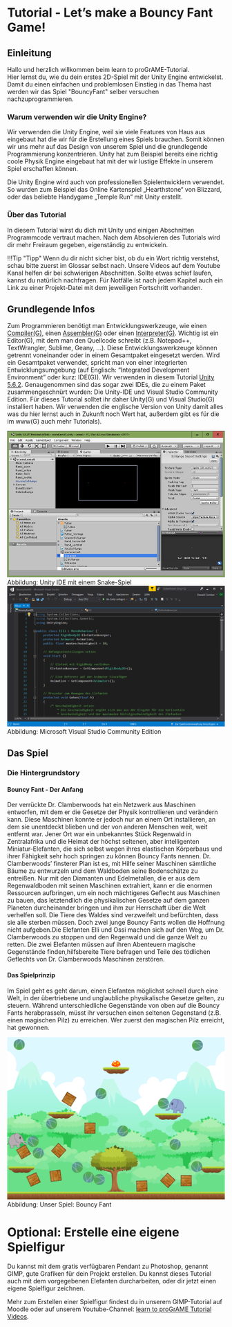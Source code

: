 ﻿# Tutorial - Let’s make a Bouncy Fant Game!
## Einleitung 
Hallo und herzlich willkommen beim learn to proGrAME-Tutorial.  
Hier lernst du, wie du dein erstes 2D-Spiel mit der Unity Engine entwickelst. Damit du einen einfachen und problemlosen Einstieg in das Thema hast werden wir das Spiel "BouncyFant" selber versuchen nachzuprogrammieren.
 
### Warum verwenden wir die Unity Engine? 
Wir verwenden die Unity Engine, weil sie viele Features von Haus aus eingebaut hat die wir für die Erstellung eines Spiels brauchen. Somit können wir uns mehr auf das Design von unserem Spiel und die grundlegende Programmierung konzentrieren. Unity hat zum Beispiel bereits eine richtig coole Physik Engine eingebaut hat mit der wir lustige Effekte in unserem Spiel erschaffen können. 
 
Die Unity Engine wird auch von professionellen Spielentwicklern verwendet. So wurden zum Beispiel das Online Kartenspiel „Hearthstone“ von Blizzard, oder das beliebte Handygame „Temple Run“ mit Unity erstellt.  
 
### Über das Tutorial 
In diesem Tutorial wirst du dich mit Unity und einigen Abschnitten Programmcode vertraut machen. Nach dem Absolvieren des Tutorials wird dir mehr Freiraum gegeben, eigenständig zu entwickeln.

!!!Tip "Tipp"
    Wenn du dir nicht sicher bist, ob du ein Wort richtig verstehst, schau bitte zuerst im Glossar selbst nach. Unsere Videos auf dem Youtube Kanal helfen dir bei schwierigen Abschnitten. Sollte etwas schief laufen, kannst du natürlich nachfragen. Für Notfälle ist nach jedem Kapitel auch ein Link zu einer Projekt-Datei mit dem jeweiligen Fortschritt vorhanden. 


## Grundlegende Infos
Zum Programmieren benötigt man Entwicklungswerkzeuge, wie einen [Compiler(G)](https://de.wikipedia.org/wiki/Compiler), einen [Assembler(G)](https://de.wikipedia.org/wiki/Assembler_(Informatik)) oder einen [Interpreter(G)](https://de.wikipedia.org/wiki/Interpreter). Wichtig ist ein Editor(G), mit dem man den Quellcode schreibt (z.B. Notepad++, TextWrangler, Sublime, Geany, ...). Diese Entwicklungswerkzeuge können getrennt voneinander oder in einem Gesamtpaket eingesetzt werden. Wird ein Gesamtpaket verwendet, spricht man von einer integrierten Entwicklungsumgebung (auf Englisch: “Integrated Development Environment”  oder kurz: IDE(G)). 
Wir verwenden in diesem Tutorial [Unity 5.6.2](https://unity3d.com/de/get-unity/download/archive). Genaugenommen sind das sogar zwei IDEs, die zu einem Paket zusammengeschnürt wurden: Die Unity-IDE und Visual Studio Community Edition. Für dieses Tutorial solltet ihr daher Unity(G) und Visual Studio(G) installiert haben. Wir verwenden die englische Version von Unity damit alles was du hier lernst auch in Zukunft noch Wert hat, außerdem gibt es für die im www(G) auch mehr Tutorials).

![Snake Spiel](img/T00/T00-b-UnityIDE.png)
Abbildung: Unity IDE mit einem Snake-Spiel
![Visual Studio](img/T00/T00-c-Visual-Studio.png)
Abbildung: Microsoft Visual Studio Community Edition

## Das Spiel
### Die Hintergrundstory
#### Bouncy Fant - Der Anfang
Der verrückte Dr. Clamberwoods hat ein Netzwerk aus Maschinen entworfen, mit dem er die Gesetze der Physik kontrollieren und verändern kann. Diese Maschinen konnte er jedoch nur an einem Ort installieren, an dem sie unentdeckt blieben und der von anderen Menschen weit, weit entfernt war. Jener Ort war ein unbekanntes Stück Regenwald in Zentralafrika und die Heimat der höchst seltenen, aber intelligenten Miniatur-Elefanten,  die sich selbst wegen ihres elastischen Körperbaus und ihrer Fähigkeit sehr hoch springen zu können Bouncy Fants nennen.
Dr. Clamberwoods’ finsterer Plan ist es, mit Hilfe seiner Maschinen sämtliche Bäume zu entwurzeln und dem Waldboden seine Bodenschätze zu entreißen. Nur mit den Diamanten und Edelmetallen, die er aus dem Regenwaldboden mit seinen Maschinen extrahiert, kann er die enormen Ressourcen aufbringen, um ein noch mächtigeres Geflecht aus Maschinen zu bauen, das letztendlich die physikalischen Gesetze auf dem ganzen Planeten durcheinander bringen und ihm zur Herrschaft über die Welt verhelfen soll. 
Die Tiere des Waldes sind verzweifelt und befürchten, dass sie alle sterben müssen. Doch zwei junge Bouncy Fants wollen die Hoffnung nicht aufgeben.Die Elefanten Elli und Ossi machen sich auf den Weg, um Dr. Clamberwoods zu stoppen und den Regenwald und die ganze Welt zu retten.
Die zwei Elefanten müssen auf ihren Abenteuern magische Gegenstände finden,hilfsbereite Tiere befragen und Teile des tödlichen Geflechts von Dr. Clamberwoods Maschinen zerstören.

#### Das Spielprinzip
Im Spiel geht es geht darum, einen Elefanten möglichst schnell durch eine Welt, in der übertriebene und unglaubliche physikalische Gesetze gelten, zu steuern. Während unterschiedliche Gegenstände von oben auf die Bouncy Fants herabprasseln, müsst ihr versuchen einen seltenen Gegenstand (z.B. einen magischen Pilz) zu erreichen. Wer zuerst den magischen Pilz erreicht, hat gewonnen. 

![Bouncy Fant Game](img/T00/T00-a-Screenshot-BouncyFant-Game.png)
Abbildung: Unser Spiel: Bouncy Fant

# Optional: Erstelle eine eigene Spielfigur
Du kannst mit dem gratis verfügbaren Pendant zu Photoshop, genannt GIMP, gute Grafiken für dein Projekt erstellen. Du kannst dieses Tutorial auch mit dem vorgegebenen Elefanten durcharbeiten, oder dir jetzt einen eigene Spielfigur zeichnen.

Mehr zum Erstellen einer Spielfigur findest du in unserem GIMP-Tutorial auf Moodle oder auf unserem Youtube-Channel: [learn to proGrAME Tutorial Videos](https://www.youtube.com/watch?v=C1rcqXZEk7M&list=PLwrS_Vh1B1U0EijF95WOlp0L5qMTJ-1QS).

